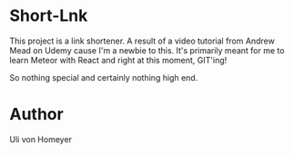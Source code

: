 # Short-Lnk

This project is a link shortener. A result of a video tutorial from Andrew Mead on Udemy cause I'm a newbie to this. It's primarily meant for me to learn Meteor with React and right at this moment, GIT'ing!

So nothing special and certainly nothing high end.

# Author
Uli von Homeyer
